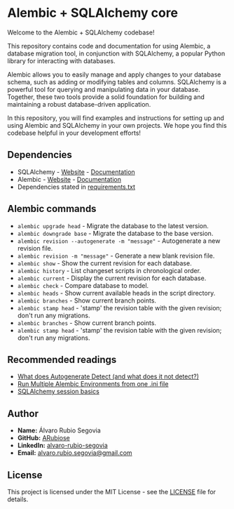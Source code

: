 # Alembic + SQLAlchemy core
Welcome to the Alembic + SQLAlchemy codebase!

This repository contains code and documentation for using Alembic, a database migration tool, in conjunction with SQLAlchemy, a popular Python library for interacting with databases.

Alembic allows you to easily manage and apply changes to your database schema, such as adding or modifying tables and columns. SQLAlchemy is a powerful tool for querying and manipulating data in your database. Together, these two tools provide a solid foundation for building and maintaining a robust database-driven application.

In this repository, you will find examples and instructions for setting up and using Alembic and SQLAlchemy in your own projects. We hope you find this codebase helpful in your development efforts!

## Dependencies
  * SQLAlchemy - [Website](https://www.sqlalchemy.org/) - [Documentation](https://docs.sqlalchemy.org/en/14/)
  * Alembic -  [Website](https://alembic.sqlalchemy.org/en/latest/) - [Documentation](https://alembic.sqlalchemy.org/en/latest/tutorial.html)
  * Dependencies stated in [requirements.txt](requirements.txt)

## Alembic commands
  * `alembic upgrade head` - Migrate the database to the latest version.
  * `alembic downgrade base` - Migrate the database to the base version.
  * `alembic revision --autogenerate -m "message"` - Autogenerate a new revision file.
  * `alembic revision -m "message"` - Generate a new blank revision file.
  * `alembic show` - Show the current revision for each database.
  * `alembic history` - List changeset scripts in chronological order.
  * `alembic current` - Display the current revision for each database.
  * `alembic check` - Compare database to model.
  * `alembic heads` - Show current available heads in the script directory.
  * `alembic branches` - Show current branch points.
  * `alembic stamp head` - 'stamp' the revision table with the given revision; don't run any migrations.
  * `alembic branches` - Show current branch points.
  * `alembic stamp head` - 'stamp' the revision table with the given revision; don't run any migrations.

## Recommended readings
 * [What does Autogenerate Detect (and what does it not detect?)](https://alembic.sqlalchemy.org/en/latest/autogenerate.html#what-does-autogenerate-detect-and-what-does-it-not-detect)
 * [Run Multiple Alembic Environments from one .ini file](https://alembic.sqlalchemy.org/en/latest/cookbook.html#run-multiple-alembic-environments-from-one-ini-file)
 * [SQLAlchemy session basics](https://docs.sqlalchemy.org/en/20/orm/session_basics.html)

## Author
- **Name:** Álvaro Rubio Segovia
- **GitHub:** [ARubiose](https://github.com/ARubiose)
- **LinkedIn:** [alvaro-rubio-segovia](https://www.linkedin.com/in/alvaro-rubio-segovia/)
- **Email:** alvaro.rubio.segovia@gmail.com

## License
This project is licensed under the MIT License - see the [LICENSE](https://opensource.org/licenses/MIT) file for details.